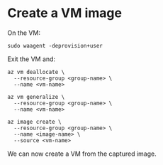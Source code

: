# Create a VM image


On the VM:
```
sudo waagent -deprovision+user
```

Exit the VM and:
```
az vm deallocate \
  --resource-group <group-name> \
  --name <vm-name>

az vm generalize \
  --resource-group <group-name> \
  --name <vm-name>

az image create \
  --resource-group <group-name> \
  --name <image-name> \
  --source <vm-name>
```

We can now create a VM from the captured image.


